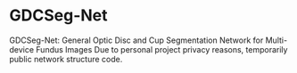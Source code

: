 # GDCSeg-Net
GDCSeg-Net: General Optic Disc and Cup Segmentation Network for Multi-device Fundus Images
Due to personal project privacy reasons, temporarily public network structure code.
